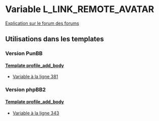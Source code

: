 # Variable L_LINK_REMOTE_AVATAR
[Explication sur le forum des forums](http://forum.forumactif.com/t294113-listing-des-variables#L_LINK_REMOTE_AVATAR)

## Utilisations dans les templates

### Version PunBB

#### [Template profile_add_body](punbb/profile_add_body.md)
* [Variable à la ligne 381](../punbb/profile_add_body.tpl#L381)

### Version phpBB2

#### [Template profile_add_body](subsilver/profile_add_body.md)
* [Variable à la ligne 343](../subsilver/profile_add_body.tpl#L343)